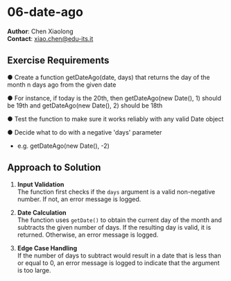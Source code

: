 # 06-date-ago

**Author**: Chen Xiaolong  
**Contact**: xiao.chen@edu-its.it

## Exercise Requirements

● Create a function getDateAgo(date, days) that returns the day of the month
n days ago from the given date

● For instance, if today is the 20th, then getDateAgo(new Date(), 1) should be
19th and getDateAgo(new Date(), 2) should be 18th

● Test the function to make sure it works reliably with any valid Date object

● Decide what to do with a negative 'days' parameter

* e.g. getDateAgo(new Date(), -2)
## Approach to Solution

1. **Input Validation**  
   The function first checks if the `days` argument is a valid non-negative number. If not, an error message is logged.

2. **Date Calculation**  
   The function uses `getDate()` to obtain the current day of the month and subtracts the given number of days. If the resulting day is valid, it is returned. Otherwise, an error message is logged.

3. **Edge Case Handling**  
   If the number of days to subtract would result in a date that is less than or equal to 0, an error message is logged to indicate that the argument is too large.



